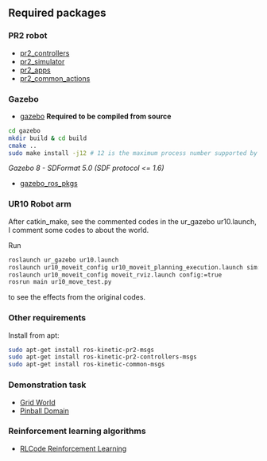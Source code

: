 ## Required packages

### PR2 robot
* [pr2_controllers](https://github.com/PR2/pr2_controllers)
* [pr2_simulator](https://github.com/PR2/pr2_simulator)
* [pr2_apps](https://github.com/PR2/pr2_apps)
* [pr2_common_actions](https://github.com/pr2/pr2_common_actions)

### Gazebo 
* [gazebo](https://github.com/mingfeisun/gazebo) 
**Required to be compiled from source**
``` bash
cd gazebo
mkdir build & cd build
cmake ..
sudo make install -j12 # 12 is the maximum process number supported by cpu
```
*Gazebo 8 - SDFormat 5.0 (SDF protocol <= 1.6)*

* [gazebo_ros_pkgs](https://github.com/ros-simulation/gazebo_ros_pkgs)

### UR10 Robot arm

After catkin_make, see the commented codes in the ur_gazebo ur10.launch, I comment some codes to about the world.

Run
``` bash
roslaunch ur_gazebo ur10.launch
roslaunch ur10_moveit_config ur10_moveit_planning_execution.launch sim:=true
roslaunch ur10_moveit_config moveit_rviz.launch config:=true
rosrun main ur10_move_test.py
``` 
to see the effects from the original codes.



### Other requirements
Install from apt:
``` bash
sudo apt-get install ros-kinetic-pr2-msgs
sudo apt-get install ros-kinetic-pr2-controllers-msgs
sudo apt-get install ros-kinetic-common-msgs 
```

### Demonstration task
* [Grid World](https://github.com/rlcode/reinforcement-learning/tree/master/1-grid-world)
* [Pinball Domain](http://irl.cs.brown.edu/software.php)

### Reinforcement learning algorithms
* [RLCode Reinforcement Learning](https://github.com/rlcode/reinforcement-learning)
